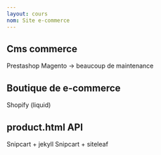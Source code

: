 ```yaml
---
layout: cours
nom: Site e-commerce
---
```


## Cms commerce

Prestashop 
Magento
-> beaucoup de maintenance 

## Boutique de e-commerce
Shopify (liquid)


product.html
API
-

Snipcart + jekyll
Snipcart + siteleaf
